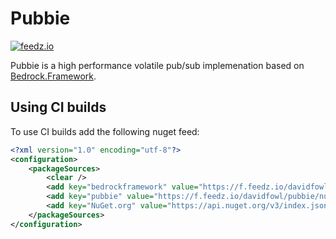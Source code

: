 # Pubbie

[![feedz.io](https://img.shields.io/badge/endpoint.svg?url=https%3A%2F%2Ff.feedz.io%2Fdavidfowl%2Fpubbie%2Fshield%2FPubbie%2Flatest&label=Pubbie)](https://f.feedz.io/davidfowl/pubbie/packages/Pubbie/latest/download)

Pubbie is a high performance volatile pub/sub implemenation based on [Bedrock.Framework](https://github.com/davidfowl/BedrockFramework).


## Using CI builds

To use CI builds add the following nuget feed:

```xml
<?xml version="1.0" encoding="utf-8"?>
<configuration>
    <packageSources>
        <clear />
        <add key="bedrockframework" value="https://f.feedz.io/davidfowl/bedrockframework/nuget/index.json" />
        <add key="pubbie" value="https://f.feedz.io/davidfowl/pubbie/nuget/index.json" />
        <add key="NuGet.org" value="https://api.nuget.org/v3/index.json" />
    </packageSources>
</configuration>
```